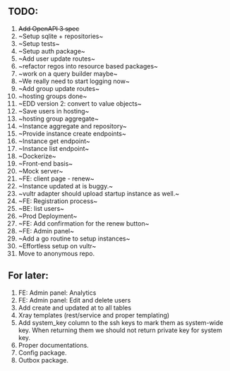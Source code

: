 ## TODO:

1. ~~Add OpenAPI 3 spec~~
1. ~Setup sqlite + repositories~
1. ~Setup tests~
1. ~Setup auth package~
1. ~Add user update routes~
1. ~refactor regos into resource based packages~
1. ~work on a query builder maybe~
1. ~We really need to start logging now~
1. ~Add group update routes~
1. ~hosting groups done~
1. ~EDD version 2: convert to value objects~
1. ~Save users in hosting~
1. ~hosting group aggregate~
1. ~Instance aggregate and repository~
1. ~Provide instance create endpoints~
1. ~Instance get endpoint~
1. ~Instance list endpoint~
1. ~Dockerize~
1. ~Front-end basis~
1. ~Mock server~
1. ~FE: client page - renew~
1. ~Instance updated at is buggy.~
1. ~vultr adapter should upload startup instance as well.~
1. ~FE: Registration process~
1. ~BE: list users~
1. ~Prod Deployment~
1. ~FE: Add confirmation for the renew button~
1. ~FE: Admin panel~
1. ~Add a go routine to setup instances~
1. ~Effortless setup on vultr~
1. Move to anonymous repo.

## For later:

1. FE: Admin panel: Analytics
1. FE: Admin panel: Edit and delete users
1. Add create and updated at to all tables
1. Xray templates (rest/service and proper templating)
1. Add system_key column to the ssh keys to mark them as system-wide key. When returning them we should not return private key for system key.
1. Proper documentations.
1. Config package.
1. Outbox package.
